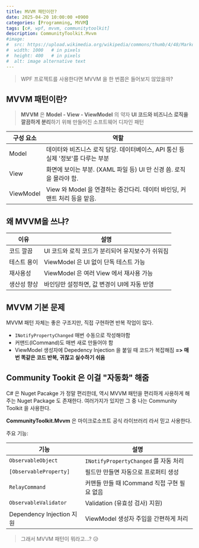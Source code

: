 ```yaml
---
title: MVVM 패턴이란?
date: 2025-04-20 10:00:00 +0900
categories: [Programming, MVVM]
tags: [c#, wpf, mvvm, communitytoolkit]
description: CommunityToolkit.Mvvm
#image:
#  src: https://upload.wikimedia.org/wikipedia/commons/thumb/4/48/Markdown-mark.svg/1200px-Markdown-mark.svg.png
#  width: 1000   # in pixels
#  height: 400   # in pixels
#  alt: image alternative text
---
```

> WPF 프로젝트를 사용한다면 MVVM 을 한 번쯤은 들어보지 않았을까?

## MVVM 패턴이란?
> **MVVM** 은 **Model - View - ViewModel** 의 약자
> **UI 코드와 비즈니스 로직을 깔끔하게 분리**하기 위해 만들어진 소프트웨어 디자인 패턴

|구성 요소|역할|
|--|--|
|Model|데이터와 비즈니스 로직 담당. 데이터베이스, API 통신 등 실제 '정보'를 다루는 부분|
|View|화면에 보이는 부분. (XAML 파일 등) UI 만 신경 씀. 로직을 몰라야 함.|
|ViewModel|View 와 Model 을 연결하는 중간다리. 데이터 바인딩, 커맨트 처리 등을 맡음.|

## 왜 MVVM을 쓰냐?

|이유|설명|
|--|--|
|코드 깔끔|UI 코드와 로직 코드가 분리되어 유지보수가 쉬워짐|
|테스트 용이|ViewModel 은 UI 없이 단독 테스트 가능|
|재사용성|ViewModel 은 여러 View 에서 재사용 가능|
|생산성 향상|바인딩만 설정하면, 값 변경이 UI에 자동 반영|

## MVVM 기본 문제

MVVM 패턴 자체는 좋은 구조지만, 직접 구현하면 반복 작업이 많다.
- ```INotifyPropertyChanged``` 매번 수동으로 작성해야함
- 커맨드(ICommand)도 매번 새로 만들어야 함
- ViewModel 생성자에 Depedency Injection 을 붙일 때 코드가 복잡해짐
**=> 매번 똑같은 코드 반복, 귀찮고 실수하기 쉬움**

## Community Tookit 은 이걸 "자동화" 해줌
C# 은 Nuget Pacakge 가 정말 편리한데, 역시 MVVM 패턴을 편리하게 사용하게 해주는 Nuget Package 도 존재한다. 여러가지가 있지만 그 중 나는 Community Toolkit 을 사용한다.

**CommunityToolkit.Mvvm** 은 마이크로소프트 공식 라이브러리 라서 믿고 사용한다.

주요 기능:

|기능|설명|
|--|--|
|```ObservableObject```|```INotifyPropertyChanged``` 를 자동 처리|
|```[ObservableProperty]```|필드만 만들면 자동으로 프로퍼티 생성|
|```RelayCommand```|커맨들 만들 때 ICommand 직접 구현 필요 없음|
|```ObservableValidator```|Validation (유효성 검사) 지원)|
|Dependency Injection 지원|ViewModel 생성자 주입을 간편하게 처리|

> 그래서 MVVM 패턴이 뭐라고...? 😥